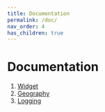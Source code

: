 ```yaml
---
title: Documentation
permalink: /doc/
nav_order: 4
has_children: true
---
```


# Documentation

1. [Widget](/doc/widgets)
1. [Geography](/doc/geography) 
1. [Logging](/doc/logging)

